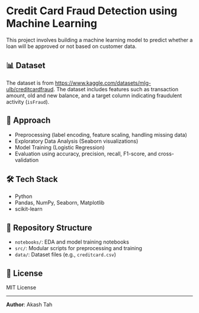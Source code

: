 # Credit Card Fraud Detection using Machine Learning

This project involves building a machine learning model to predict whether a loan will be approved or not based on customer data.

## 📊 Dataset
The dataset is from https://www.kaggle.com/datasets/mlg-ulb/creditcardfraud. The dataset includes features such as transaction amount, old and new balance, and a target column indicating fraudulent activity (`isFraud`).

## 🚀 Approach
- Preprocessing (label encoding, feature scaling, handling missing data)
- Exploratory Data Analysis (Seaborn visualizations)
- Model Training (Logistic Regression)
- Evaluation using accuracy, precision, recall, F1-score, and cross-validation

## 🛠️ Tech Stack
- Python
- Pandas, NumPy, Seaborn, Matplotlib
- scikit-learn

## 📁 Repository Structure
- `notebooks/`: EDA and model training notebooks
- `src/`: Modular scripts for preprocessing and training
- `data/`: Dataset files (e.g., `creditcard.csv`)

## 📜 License
MIT License

---

**Author**: Akash Tah  
